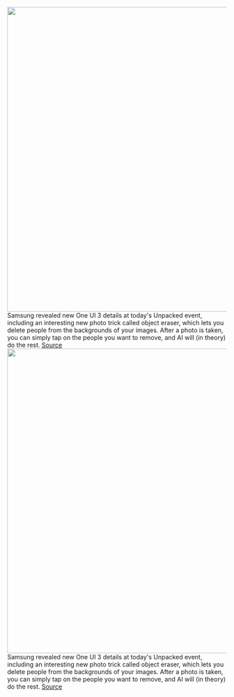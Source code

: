 <img src='https://cdn.vox-cdn.com/thumbor/tLIENYV2YzGjiaZb6V1MRQ-x4fs=/0x0:1897x1060/1200x800/filters:focal(778x393:1080x695)/cdn.vox-cdn.com/uploads/chorus_image/image/68667953/samsung_object_eraser.5.jpg' width='700px' /><br/>
Samsung revealed new One UI 3 details at today's Unpacked event, including an interesting new photo trick called object eraser, which lets you delete people from the backgrounds of your images. After a photo is taken, you can simply tap on the people you want to remove, and AI will (in theory) do the rest.
<a href='https://www.theverge.com/2021/1/14/22230902/samsung-s21-one-ui-3-object-eraser-photos-remove-people-background'> Source <a/><img src='https://cdn.vox-cdn.com/thumbor/tLIENYV2YzGjiaZb6V1MRQ-x4fs=/0x0:1897x1060/1200x800/filters:focal(778x393:1080x695)/cdn.vox-cdn.com/uploads/chorus_image/image/68667953/samsung_object_eraser.5.jpg' width='700px' /><br/>
Samsung revealed new One UI 3 details at today's Unpacked event, including an interesting new photo trick called object eraser, which lets you delete people from the backgrounds of your images. After a photo is taken, you can simply tap on the people you want to remove, and AI will (in theory) do the rest.
<a href='https://www.theverge.com/2021/1/14/22230902/samsung-s21-one-ui-3-object-eraser-photos-remove-people-background'> Source <a/>